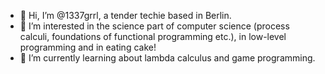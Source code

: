 - 👋 Hi, I’m @1337grrl, a tender techie based in Berlin.
- 👀 I’m interested in the science part of computer science (process calculi, foundations of functional programming etc.), in low-level programming and in eating cake!
- 🌱 I’m currently learning about lambda calculus and game programming.

<!---
1337grrl/1337grrl is a ✨ special ✨ repository because its `README.md` (this file) appears on your GitHub profile.
You can click the Preview link to take a look at your changes.
--->
